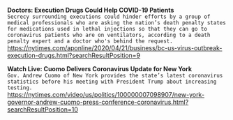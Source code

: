 **Doctors: Execution Drugs Could Help COVID-19 Patients**\
`Secrecy surrounding executions could hinder efforts by a group of medical professionals who are asking the nation’s death penalty states for medications used in lethal injections so that they can go to coronavirus patients who are on ventilators, according to a death penalty expert and a doctor who's behind the request.`\
https://nytimes.com/aponline/2020/04/21/business/bc-us-virus-outbreak-execution-drugs.html?searchResultPosition=9

**Watch Live: Cuomo Delivers Coronavirus Update for New York**\
`Gov. Andrew Cuomo of New York provides the state’s latest coronavirus statistics before his meeting with President Trump about increasing testing.`\
https://nytimes.com/video/us/politics/100000007098907/new-york-governor-andrew-cuomo-press-conference-coronavirus.html?searchResultPosition=10

